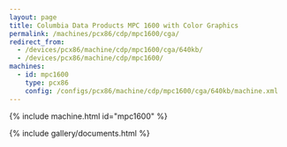 ```yaml
---
layout: page
title: Columbia Data Products MPC 1600 with Color Graphics
permalink: /machines/pcx86/cdp/mpc1600/cga/
redirect_from:
  - /devices/pcx86/machine/cdp/mpc1600/cga/640kb/
  - /devices/pcx86/machine/cdp/mpc1600/
machines:
  - id: mpc1600
    type: pcx86
    config: /configs/pcx86/machine/cdp/mpc1600/cga/640kb/machine.xml
---
```


{% include machine.html id="mpc1600" %}

{% include gallery/documents.html %}
